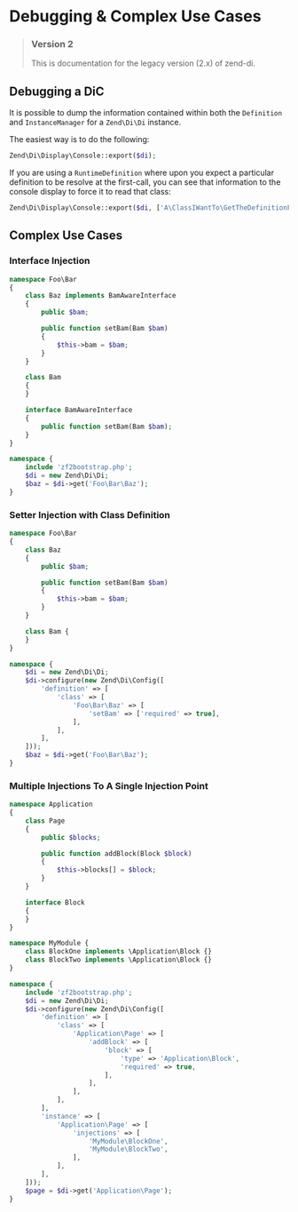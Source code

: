 # Debugging & Complex Use Cases

> ### Version 2
>
> This is documentation for the legacy version (2.x) of zend-di.

## Debugging a DiC

It is possible to dump the information contained within both the `Definition`
and `InstanceManager` for a `Zend\Di\Di` instance.

The easiest way is to do the following:

```php
Zend\Di\Display\Console::export($di);
```

If you are using a `RuntimeDefinition` where upon you expect a particular
definition to be resolve at the first-call, you can see that information to the
console display to force it to read that class:

```php
Zend\Di\Display\Console::export($di, ['A\ClassIWantTo\GetTheDefinitionFor']);
```

## Complex Use Cases

### Interface Injection

```php
namespace Foo\Bar
{
    class Baz implements BamAwareInterface
    {
        public $bam;

        public function setBam(Bam $bam)
        {
            $this->bam = $bam;
        }
    }

    class Bam
    {
    }

    interface BamAwareInterface
    {
        public function setBam(Bam $bam);
    }
}

namespace {
    include 'zf2bootstrap.php';
    $di = new Zend\Di\Di;
    $baz = $di->get('Foo\Bar\Baz');
}
```

### Setter Injection with Class Definition

```php
namespace Foo\Bar
{
    class Baz
    {
        public $bam;

        public function setBam(Bam $bam)
        {
            $this->bam = $bam;
        }
    }

    class Bam {
    }
}

namespace {
    $di = new Zend\Di\Di;
    $di->configure(new Zend\Di\Config([
        'definition' => [
            'class' => [
                'Foo\Bar\Baz' => [
                    'setBam' => ['required' => true],
                ],
            ],
        ],
    ]));
    $baz = $di->get('Foo\Bar\Baz');
}
```

### Multiple Injections To A Single Injection Point

```php
namespace Application
{
    class Page
    {
        public $blocks;

        public function addBlock(Block $block)
        {
            $this->blocks[] = $block;
        }
    }

    interface Block
    {
    }
}

namespace MyModule {
    class BlockOne implements \Application\Block {}
    class BlockTwo implements \Application\Block {}
}

namespace {
    include 'zf2bootstrap.php';
    $di = new Zend\Di\Di;
    $di->configure(new Zend\Di\Config([
        'definition' => [
            'class' => [
                'Application\Page' => [
                    'addBlock' => [
                        'block' => [
                            'type' => 'Application\Block',
                            'required' => true,
                        ],
                    ],
                ],
            ],
        ],
        'instance' => [
            'Application\Page' => [
                'injections' => [
                    'MyModule\BlockOne',
                    'MyModule\BlockTwo',
                ],
            ],
        ],
    ]));
    $page = $di->get('Application\Page');
}
```
